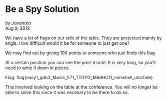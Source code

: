 # Be a Spy Solution

*by Javantea*  
Aug 9, 2019

We have a lot of flags on our side of the table. They are protected mainly by angle. How difficult would it be for someone to just get one?

We may find out by giving 100 points to someone who just finds this flag.

At a certain position you can see the post-it note. It is very long, so you'll need to write it down in pieces.

Flag: flag{easy1_gdb2_Music_F71_TTGYG_M68HC11_minishell_unic0de}

This involved looking on the table at the conference. You will no longer be able to solve this since it was necesary to be there to do so.